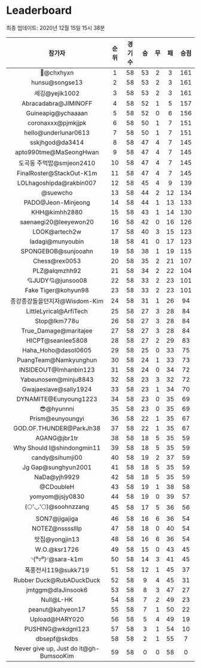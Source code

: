# Leaderboard
최종 업데이트: 2020년 12월 15일 15시 38분




| 참가자 | 순위 | 경기수 | 승 | 무 | 패 | 승점 |
|:---:|:---:|:---:|:---:|:---:|:---:|:---:|
| 👑@chxhyxn | 1 | 58 | 53 | 2 | 3 | 161 |
| hunsu@songse13 | 2 | 58 | 53 | 2 | 3 | 161 |
| 세깅@yejik1002 | 3 | 58 | 53 | 2 | 3 | 161 |
| Abracadabra@JIMINOFF | 4 | 58 | 52 | 1 | 5 | 157 |
| Guineapig@ychaaaan | 5 | 58 | 52 | 0 | 6 | 156 |
| coronaxxx@pjmkjjpk | 6 | 58 | 50 | 1 | 7 | 151 |
| hello@underlunar0613 | 7 | 58 | 50 | 1 | 7 | 151 |
| sskjhgod@da3414 | 8 | 58 | 47 | 4 | 7 | 145 |
| apto990tme@MaSeongHwan | 9 | 58 | 47 | 4 | 7 | 145 |
| 도곡동 주먹밥@smjeon2410 | 10 | 58 | 47 | 4 | 7 | 145 |
| FinalRoster@StackOut-K1m | 11 | 58 | 47 | 4 | 7 | 145 |
| LOLhagoshipda@rakbin007 | 12 | 58 | 45 | 4 | 9 | 139 |
| @suewcho | 13 | 58 | 44 | 2 | 12 | 134 |
| PADO@Jeon-Minjeong | 14 | 58 | 44 | 1 | 13 | 133 |
| KHH@kimhh2880 | 15 | 58 | 43 | 1 | 14 | 130 |
| saenaegi20@leeyewon20 | 16 | 58 | 42 | 0 | 16 | 126 |
| LOOK@artech2w | 17 | 58 | 40 | 3 | 15 | 123 |
| ladagi@munyoubin | 18 | 58 | 41 | 0 | 17 | 123 |
| SPONGEBOB@sunjooahn | 19 | 58 | 38 | 1 | 19 | 115 |
| Chess@rex0053 | 20 | 58 | 35 | 2 | 21 | 107 |
| PLZ@alqmzhh92 | 21 | 58 | 34 | 2 | 22 | 104 |
| 💘JUDY💘@junsoo08 | 22 | 58 | 33 | 2 | 23 | 101 |
| Fake Tiger@kohyun98 | 23 | 58 | 33 | 2 | 23 | 101 |
| 종강종강돌을던지자@Wisdom-Kim | 24 | 58 | 31 | 1 | 26 | 94 |
| LittleLyrical@ArfiTech | 25 | 58 | 27 | 3 | 28 | 84 |
| Stop@lkm778u | 26 | 58 | 27 | 3 | 28 | 84 |
| True_Damage@maritajee | 27 | 58 | 27 | 3 | 28 | 84 |
| HICPT@seanlee5808 | 28 | 58 | 27 | 2 | 29 | 83 |
| Haha_Hoho@dasol0605 | 29 | 58 | 25 | 0 | 33 | 75 |
| PuangTeam@Namkyunghun | 30 | 58 | 24 | 1 | 33 | 73 |
| INSIDEOUT@Imhanbin123 | 31 | 58 | 24 | 0 | 34 | 72 |
| Yabeunosem@minju8843 | 32 | 58 | 23 | 3 | 32 | 72 |
| Gwajaeslave@sally1924 | 33 | 58 | 23 | 1 | 34 | 70 |
| DYNAMITE@Eunyoung1223 | 34 | 58 | 23 | 0 | 35 | 69 |
| 😎@hyunnni | 35 | 58 | 23 | 0 | 35 | 69 |
| Prism@eunyoungyi | 36 | 58 | 22 | 1 | 35 | 67 |
| GOD.OF.THUNDER@ParkJh38 | 37 | 58 | 22 | 1 | 35 | 67 |
| AGANG@jbr1tr | 38 | 58 | 18 | 5 | 35 | 59 |
| Why Should I@shindongmin11 | 39 | 58 | 18 | 5 | 35 | 59 |
| candy@sihumji00 | 40 | 58 | 19 | 2 | 37 | 59 |
| Jg Gap@sunghyun2001 | 41 | 58 | 18 | 5 | 35 | 59 |
| NaDa@yjh9929 | 42 | 58 | 18 | 5 | 35 | 59 |
| @CDoubleH | 43 | 58 | 19 | 1 | 38 | 58 |
| yomyom@jsjy0830 | 44 | 58 | 19 | 0 | 39 | 57 |
| (🌕'◡'🌕)@soohnzzang | 45 | 58 | 17 | 5 | 36 | 56 |
| SON7@jigajiga | 46 | 58 | 16 | 6 | 36 | 54 |
| NOTEZ@nsssslllp | 47 | 58 | 18 | 0 | 40 | 54 |
| 맛집@yongjin13 | 48 | 58 | 16 | 6 | 36 | 54 |
| W.O.@ksr1726 | 49 | 58 | 15 | 0 | 43 | 45 |
| ◝(⁰▿⁰)◜@sara-k1m | 50 | 58 | 14 | 3 | 41 | 45 |
| 폭풍전사119@sukk719 | 51 | 58 | 12 | 1 | 45 | 37 |
| Rubber Duck@RubADuckDuck | 52 | 58 | 9 | 4 | 45 | 31 |
| jmtggm@dlaJinsook6 | 53 | 58 | 8 | 3 | 47 | 27 |
| Null@L-HK | 54 | 58 | 7 | 2 | 49 | 23 |
| peanut@kahyeon17 | 55 | 58 | 7 | 1 | 50 | 22 |
| Upload@HARY020 | 56 | 58 | 5 | 4 | 49 | 19 |
| PUSHING@wkdgnl123 | 57 | 58 | 3 | 1 | 54 | 10 |
| dbsepf@skdbs | 58 | 58 | 2 | 1 | 55 | 7 |
| Never give up, Just do it@gh-BumsooKim | 59 | 58 | 0 | 0 | 58 | 0 |